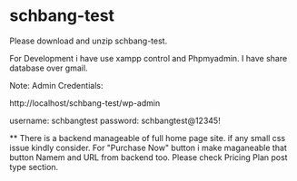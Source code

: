 # schbang-test
Please download and unzip schbang-test.

For Development i have use xampp control and Phpmyadmin. I have share database over gmail.

Note: Admin Credentials:

http://localhost/schbang-test/wp-admin

username: schbangtest
password: schbangtest@12345!

** There is a backend manageable of full home page site. if any small css issue kindly consider. For "Purchase Now" button i make maganeable that button Namem and URL from backend too. Please check Pricing Plan post type section.
